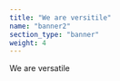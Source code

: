 ```yaml
---
title: "We are versitile"
name: "banner2"
section_type: "banner"
weight: 4
---
```


<span class="text-uppercase">We are versatile</span>

